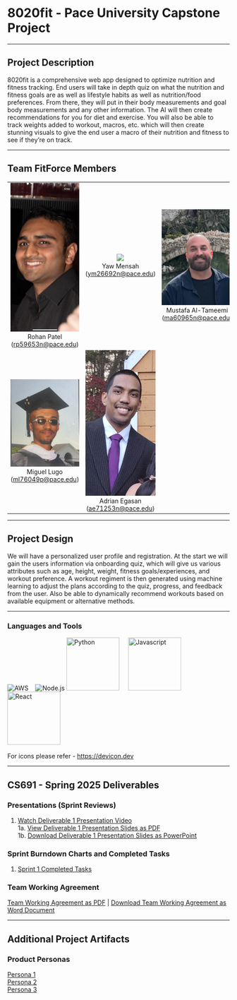 # 8020fit - Pace University Capstone Project

***

## Project Description

8020fit is a comprehensive web app designed to optimize nutrition and fitness tracking. End users will take in depth quiz on what the nutrition and fitness goals are as well as lifestyle habits as well as nutrition/food preferences. From there, they will put in their body measurements and goal body measurements and any other information. The AI will then create recommendations for you for diet and exercise. You will also be able to track weights added to workout, macros, etc. which will then create stunning visuals to give the end user a macro of their nutrition and fitness to see if they’re on track.

***

## Team FitForce Members

<table style="width:100%" border="0" cellspacing="0" cellpadding="0">
  <tr>
    <td align="center" valign="center"><img src="Documents/Portraits/Rohan.jpg" width="250"><br />Rohan Patel (<a href="mailto:student pace email id">rp59653n@pace.edu</a>)</td>
    <td align="center" valign="center"><img src="Link to your teammate photo on github" width="250"><br />Yaw Mensah (<a href="mailto:student pace email id">ym26692n@pace.edu</a>)</td>
    <td align="center" valign="center"><img src="Documents/Portraits/Mustafa.jpg" width="250"><br />Mustafa Al-Tameemi (<a href="mailto:student pace email id">ma60965n@pace.edu</a>)</td>
  </tr>
  <tr>
    <td align="center" valign="center"><img src="Documents/Portraits/Miguel.jpg" width="250"><br />Miguel Lugo (<a href="mailto:student pace email id">ml76049p@pace.edu</a>)</td>
    <td align="center" valign="center"><img src="Documents/Portraits/Adrian.jpg" width="250"><br />Adrian Egasan (<a href="mailto:student pace email id">ae71253n@pace.edu</a>)</td>
  </tr>
</table>

***

## Project Design

We will have a personalized user profile and registration. At the start we will gain the users information via onboarding quiz, which will give us various attributes such as age, height, weight, fitness goals/experiences, and workout preference. A workout regiment is then generated using machine learning to adjust the plans according to the quiz, progress, and feedback from the user. Also be able to dynamically recommend workouts based on available equipment or alternative methods.

***

### Languages and Tools

<img src="https://cdn.jsdelivr.net/gh/devicons/devicon/icons/amazonwebservices/amazonwebservices-original-wordmark.svg" title="AWS" alt="AWS" width="120" height="120"/>&nbsp;&nbsp;&nbsp;                                                          <img src="https://cdn.jsdelivr.net/gh/devicons/devicon@latest/icons/nodejs/nodejs-original-wordmark.svg" title="Node.js" alt="Node.js" width="120" height="120"/>                                                                                  <img src="https://cdn.jsdelivr.net/gh/devicons/devicon@latest/icons/python/python-original-wordmark.svg" title="Python" width="120" height="120"/>&nbsp;&nbsp;&nbsp;&nbsp;                                                                       <img src="https://cdn.jsdelivr.net/gh/devicons/devicon@latest/icons/javascript/javascript-original.svg" title="Javascript" width="120" height="120"/>                                                                                                <img src="https://cdn.jsdelivr.net/gh/devicons/devicon@latest/icons/react/react-original-wordmark.svg" title="React" width="120" height="120" />
          
          
          
          
          


For icons please refer - https://devicon.dev 
 
***


## CS691 - Spring 2025 Deliverables


### Presentations (Sprint Reviews)
1. [Watch Deliverable 1 Presentation Video]() 
<br />1a. [View Deliverable 1 Presentation Slides as PDF]()
<br />1b. <a id="raw-url" href="">Download Deliverable 1 Presentation Slides as PowerPoint</a>


### Sprint Burndown Charts and Completed Tasks

1. [Sprint 1 Completed Tasks]()

### Team Working Agreement

[Team Working Agreement as PDF](Documents/Working%20Agreement/Working%20Agreement.pdf) | [Download Team Working Agreement as Word Document](Documents/Working%20Agreement/Working%20Agreement.docx)</a>


***


## Additional Project Artifacts

### Product Personas
[Persona 1](Documents/Personas/MomPersona.png)
<br/>
[Persona 2](Documents/Personas/StudentPersona.png)
<br/> 
[Persona 3](Documents/Personas/WorkingPersona.png)
